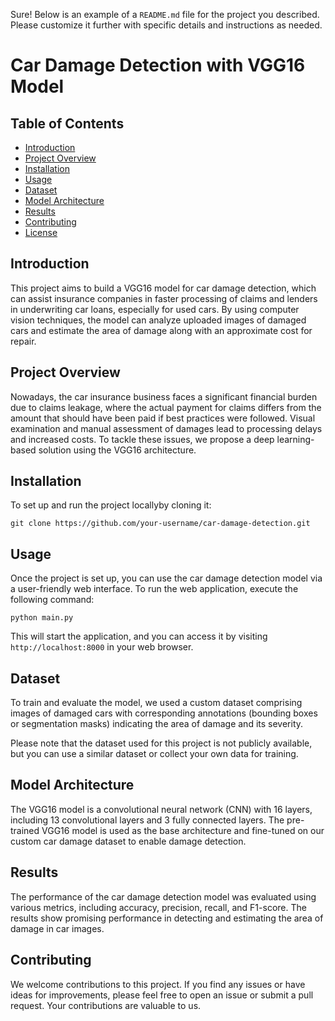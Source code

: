 Sure! Below is an example of a `README.md` file for the project you described. Please customize it further with specific details and instructions as needed.

# Car Damage Detection with VGG16 Model


## Table of Contents

- [Introduction](#introduction)
- [Project Overview](#project-overview)
- [Installation](#installation)
- [Usage](#usage)
- [Dataset](#dataset)
- [Model Architecture](#model-architecture)
- [Results](#results)
- [Contributing](#contributing)
- [License](#license)

## Introduction

This project aims to build a VGG16 model for car damage detection, which can assist insurance companies in faster processing of claims and lenders in underwriting car loans, especially for used cars. By using computer vision techniques, the model can analyze uploaded images of damaged cars and estimate the area of damage along with an approximate cost for repair.

## Project Overview

Nowadays, the car insurance business faces a significant financial burden due to claims leakage, where the actual payment for claims differs from the amount that should have been paid if best practices were followed. Visual examination and manual assessment of damages lead to processing delays and increased costs. To tackle these issues, we propose a deep learning-based solution using the VGG16 architecture.

## Installation

To set up and run the project locallyby cloning it:

```
git clone https://github.com/your-username/car-damage-detection.git
```

## Usage

Once the project is set up, you can use the car damage detection model via a user-friendly web interface. To run the web application, execute the following command:

```
python main.py
```

This will start the application, and you can access it by visiting `http://localhost:8000` in your web browser.

## Dataset

To train and evaluate the model, we used a custom dataset comprising images of damaged cars with corresponding annotations (bounding boxes or segmentation masks) indicating the area of damage and its severity.

Please note that the dataset used for this project is not publicly available, but you can use a similar dataset or collect your own data for training.

## Model Architecture

The VGG16 model is a convolutional neural network (CNN) with 16 layers, including 13 convolutional layers and 3 fully connected layers. The pre-trained VGG16 model is used as the base architecture and fine-tuned on our custom car damage dataset to enable damage detection.

## Results

The performance of the car damage detection model was evaluated using various metrics, including accuracy, precision, recall, and F1-score. The results show promising performance in detecting and estimating the area of damage in car images.

## Contributing

We welcome contributions to this project. If you find any issues or have ideas for improvements, please feel free to open an issue or submit a pull request. Your contributions are valuable to us.

